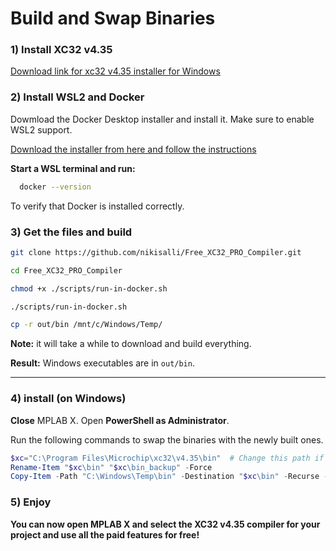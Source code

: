 # Build and Swap Binaries

### 1) Install XC32 v4.35

[Download link for xc32 v4.35 installer for Windows](https://ww1.microchip.com/downloads/aemDocuments/documents/DEV/ProductDocuments/SoftwareTools/xc32-v4.35-full-install-windows-x64-installer.exe)

### 2) Install WSL2 and Docker

Dowmload the Docker Desktop installer and install it. Make sure to enable WSL2 support.

[Download the installer from here and follow the instructions](https://docs.docker.com/desktop/features/wsl/)

**Start a WSL terminal and run:**

```bash
  docker --version
```

To verify that Docker is installed correctly.

### 3) Get the files and build


  ```bash
  git clone https://github.com/nikisalli/Free_XC32_PRO_Compiler.git

  cd Free_XC32_PRO_Compiler

  chmod +x ./scripts/run-in-docker.sh

  ./scripts/run-in-docker.sh

  cp -r out/bin /mnt/c/Windows/Temp/
  ```

**Note:** it will take a while to download and build everything.

**Result:** Windows executables are in `out/bin`.

---

### 4) install (on Windows)

**Close** MPLAB X. Open **PowerShell as Administrator**.

Run the following commands to swap the binaries with the newly built ones.

  ```powershell
  $xc="C:\Program Files\Microchip\xc32\v4.35\bin"  # Change this path if you installed XC32 somewhere else
  Rename-Item "$xc\bin" "$xc\bin_backup" -Force
  Copy-Item -Path "C:\Windows\Temp\bin" -Destination "$xc\bin" -Recurse -Force
  ```

### 5) Enjoy

**You can now open MPLAB X and select the XC32 v4.35 compiler for your project and use all the paid features for free!**
